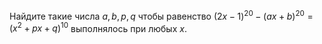 Найдите  такие  числа  $a,b,p,q$  чтобы  равенство ${{\left( 2x-1 \right)}^{20}}-{{\left( ax+b \right)}^{20}}={{\left( {{x}^{2}}+px+q \right)}^{10}}$  выполнялось при любых $x$.